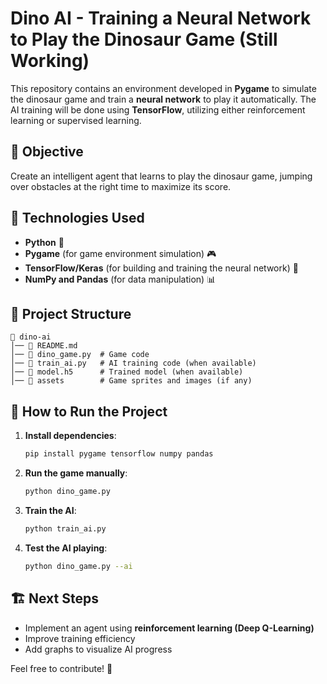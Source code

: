 # Dino AI - Training a Neural Network to Play the Dinosaur Game (Still Working)

This repository contains an environment developed in **Pygame** to simulate the dinosaur game and train a **neural network** to play it automatically. The AI training will be done using **TensorFlow**, utilizing either reinforcement learning or supervised learning.

## 📌 Objective
Create an intelligent agent that learns to play the dinosaur game, jumping over obstacles at the right time to maximize its score.

## 🚀 Technologies Used
- **Python** 🐍
- **Pygame** (for game environment simulation) 🎮
- **TensorFlow/Keras** (for building and training the neural network) 🧠
- **NumPy and Pandas** (for data manipulation) 📊

## 🔧 Project Structure
```
📂 dino-ai
│── 📝 README.md
│── 📄 dino_game.py  # Game code
│── 📄 train_ai.py   # AI training code (when available)
│── 📄 model.h5      # Trained model (when available)
│── 📂 assets        # Game sprites and images (if any)
```

## 📖 How to Run the Project
1. **Install dependencies**:
   ```bash
   pip install pygame tensorflow numpy pandas
   ```
2. **Run the game manually**:
   ```bash
   python dino_game.py
   ```
3. **Train the AI**:
   ```bash
   python train_ai.py
   ```
4. **Test the AI playing**:
   ```bash
   python dino_game.py --ai
   ```

## 🏗️ Next Steps
- Implement an agent using **reinforcement learning (Deep Q-Learning)**
- Improve training efficiency
- Add graphs to visualize AI progress

Feel free to contribute! 🚀

